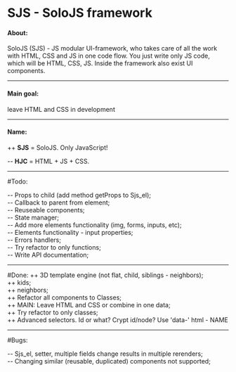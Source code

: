 # SJS - SoloJS framework
#### About:
SoloJS (SJS) - JS modular UI-framework, who takes care of all the work with HTML, CSS and JS in one code flow. 
You just write only JS code, which will be HTML, CSS, JS. Inside the framework also exist UI components.
___

#### Main goal:
leave HTML and CSS in development <br>
___

#### Name:
++ **SJS** = SoloJS. Only JavaScript! <br>

-- **HJC** = HTML + JS + CSS. <br>

___

#Todo:

-- Props to child (add method getProps to Sjs_el); <br>
-- Callback to parent from element; <br>
-- Reuseable components; <br>
-- State manager; <br>
-- Add more elements functionality (img, forms, inputs, etc); <br>
-- Elements functionality - input properties; <br>
-- Errors handlers; <br>
-- Try refactor to only functions; <br>
-- Write API documentation; <br>

___

#Done:
++ 3D template engine (not flat, child, siblings - neighbors); <br>
    ++ kids; <br>
    ++ neighbors; <br>
++ Refactor all components to Classes; <br>
++ MAIN: Leave HTML and CSS or combine in one data; <br>
++ Try refactor to only classes; <br>
++ Advanced selectors. Id or what? Crypt id/node? Use 'data-' html - NAME <br>

___

#Bugs:

-- Sjs_el, setter, multiple fields change results in multiple rerenders; <br>
-- Changing similar (reusable, duplicated) components not supported; <br>
